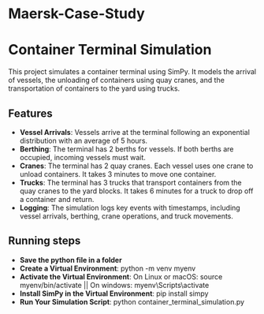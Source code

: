 # Maersk-Case-Study
# Container Terminal Simulation

This project simulates a container terminal using SimPy. It models the arrival of vessels, the unloading of containers using quay cranes, and the transportation of containers to the yard using trucks.

## Features

- **Vessel Arrivals**: Vessels arrive at the terminal following an exponential distribution with an average of 5 hours.
- **Berthing**: The terminal has 2 berths for vessels. If both berths are occupied, incoming vessels must wait.
- **Cranes**: The terminal has 2 quay cranes. Each vessel uses one crane to unload containers. It takes 3 minutes to move one container.
- **Trucks**: The terminal has 3 trucks that transport containers from the quay cranes to the yard blocks. It takes 6 minutes for a truck to drop off a container and return.
- **Logging**: The simulation logs key events with timestamps, including vessel arrivals, berthing, crane operations, and truck movements.

## Running steps
- **Save the python file in a folder**
- **Create a Virtual Environment**: python -m venv myenv
- **Activate the Virtual Environment**: On Linux or macOS: source myenv/bin/activate || On windows: myenv\Scripts\activate
- **Install SimPy in the Virtual Environment**: pip install simpy
- **Run Your Simulation Script**: python container_terminal_simulation.py
